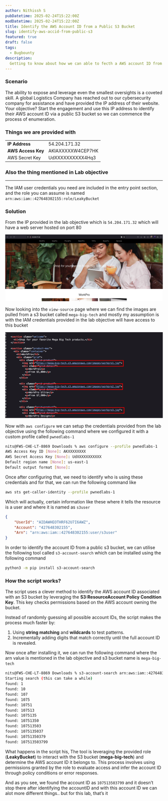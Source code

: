 ```yaml
---
author: Nithissh S
pubDatetime: 2025-02-24T15:22:00Z
modDatetime: 2025-02-24T15:22:00Z
title: Identify the AWS Account ID from a Public S3 Bucket
slug: identify-aws-accid-from-public-s3
featured: true
draft: false
tags:
  - Bugbounty
description:
  Getting to know about how we can able to fecth a AWS account ID from a publicly available s3 bucket  
---
```


### Scenario 

The ability to expose and leverage even the smallest oversights is a coveted skill. A global Logistics Company has reached out to our cybersecurity company for assistance and have provided the IP address of their website. Your objective? Start the engagement and use this IP address to identify their AWS account ID via a public S3 bucket so we can commence the process of enumeration.

  

### Things we are provided with 

|     |     |
| --- | --- |
| **IP Address** | 54.204.171.32<br> |
| **AWS Access Key** | AKIAXXXXXW4CEP7HK<br> |
| AWS Secret Key | UdXXXXXXXXXX4Hq3<br> |

  

### Also the thing mentioned in Lab objective 

* * *

The IAM user credentials you need are included in the entry point section, and the role you can assume is named `arn:aws:iam::427648302155:role/LeakyBucket`

  

### Solution 

From the IP provided in the lab objective which is `54.204.171.32` which will have a web server hosted on port 80

  

![](../../assets/images/pwnedlabs/leaky-1.png)  

  

Now looking into the `view-source` page where we can find the images are pulled from a s3 bucket called `mega-big-tech` and mostly my assumption is with the IAM credentials provided in the lab objective will have access to this bucket 

  

![](../../assets/images/pwnedlabs/leaky-2.png)   

  

Now with `aws configure` we can setup the credentials provided from the lab objective using the following command where we configured it with a custom profile called `pwnedlabs-1` 

  

```bash
nits@FWS-CHE-LT-8869 Downloads % aws configure --profile pwnedlabs-1                                             
AWS Access Key ID [None]: AKXXXXXXXX
AWS Secret Access Key [None]: UdXXXXXXXXXXX
Default region name [None]: us-east-1
Default output format [None]: 
```

  

Once after configuring that, we need to identify who is using these credentials and for that, we can run the following command like 

  

```bash
aws sts get-caller-identity --profile pwnedlabs-1
```

  

Which will actually, certain information like these where it tells the resource is a user and where it is named as `s3user` 

  

```json
{
    "UserId": "AIDAWHEOTHRF62U7I6AWZ",
    "Account": "427648302155",
    "Arn": "arn:aws:iam::427648302155:user/s3user"
}
```

  

In order to identify the account ID from a public s3 bucket, we can utilise the following tool called `s3-account-search` which can be installed using the following command 

  

```bash
python3 -m pip install s3-account-search
```

  

### How the script works?


The script uses a clever method to identify the AWS account ID associated with an S3 bucket by leveraging the **S3:ResourceAccount Policy Condition Key**. This key checks permissions based on the AWS account owning the bucket.

Instead of randomly guessing all possible account IDs, the script makes the process much faster by:

1. Using **string matching** and **wildcards** to test patterns.
2. Incrementally adding digits that match correctly until the full account ID is revealed.

Now once after installing it, we can run the following command where the arn value is mentioned in the lab objective and s3 bucket name is `mega-big-tech` 

  

```bash
nits@FWS-CHE-LT-8869 Downloads % s3-account-search arn:aws:iam::427648302155:role/LeakyBucket mega-big-tech --profile pwnedlabs-1
Starting search (this can take a while)
found: 1
found: 10
found: 107
found: 1075
found: 10751
found: 107513
found: 1075135
found: 10751350
found: 107513503
found: 1075135037
found: 10751350379
found: 107513503799
```

  

What happens in the script his, The tool is leveraging the provided role (**LeakyBucket**) to interact with the S3 bucket (**mega-big-tech**) and determine the AWS account ID it belongs to. This process involves using permissions granted by the role to evaluate access and infer the account ID through policy conditions or error responses.


And as you see, we found the account ID as `107513503799`⁠ and it doesn’t stop there after identifying the accountID and with this account ID we can alot more different things.. but for this lab, that’s it 